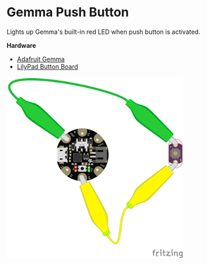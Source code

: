 # Gemma Push Button

Lights up Gemma's built-in red LED when push button is activated.

**Hardware**
- [Adafruit Gemma](https://www.adafruit.com/product/1222)
- [LilyPad Button Board](https://www.sparkfun.com/products/8776)

<img src="./gemma_pushbutton_bb.png?raw=true" width="400" alt="circuit diagram">